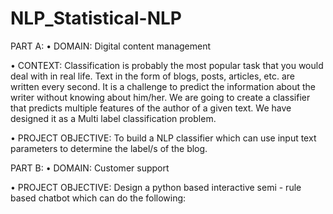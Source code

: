 # NLP_Statistical-NLP

PART A:
•	DOMAIN: Digital content management

•	CONTEXT: Classification is probably the most popular task that you would deal with in real life.
Text in the form of blogs, posts, articles, etc. are written every second. It is a challenge to predict the information about the writer without knowing about him/her.
We are going to create a classifier that predicts multiple features of the author of a given text. We have designed it as a Multi label classification problem.

•	PROJECT OBJECTIVE: To build a NLP classifier which can use input text parameters to determine the label/s of the blog.

PART B:
•	DOMAIN: Customer support

•	PROJECT OBJECTIVE: Design a python based interactive semi - rule based chatbot which can do the following:
